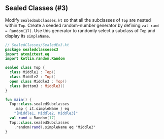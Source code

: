 ## Sealed Classes (#3)

Modify `SealedSubclasses.kt` so that all the subclasses of `Top` are nested
within `Top`. Create a seeded random-number generator by defining `val rand =
Random(17)`. Use this generator to randomly select a subclass of `Top` and
display its `simpleName`.

```kotlin
// SealedClasses/SealedEx3.kt
package sealedclassesex3
import atomictest.eq
import kotlin.random.Random

sealed class Top {
  class Middle1 : Top()
  class Middle2 : Top()
  open class Middle3 : Top()
  class Bottom3 : Middle3()
}

fun main() {
  Top::class.sealedSubclasses
    .map { it.simpleName } eq
    "[Middle1, Middle2, Middle3]"
  val rand = Random(17)
  Top::class.sealedSubclasses
    .random(rand).simpleName eq "Middle3"
}
```